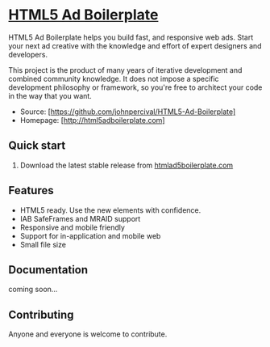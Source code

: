 # [HTML5 Ad Boilerplate](http://html5adboilerplate.com)

HTML5 Ad Boilerplate helps you build fast, and responsive web ads.
Start your next ad creative with the knowledge and effort of expert designers and developers.

This project is the product of many years of iterative development and combined
community knowledge. It does not impose a specific development philosophy or
framework, so you're free to architect your code in the way that you want.

* Source: [https://github.com/johnpercival/HTML5-Ad-Boilerplate]
* Homepage: [http://html5adboilerplate.com]

## Quick start

1. Download the latest stable release from [htmlad5boilerplate.com](http://html5adboilerplate.com/)

## Features

* HTML5 ready. Use the new elements with confidence.
* IAB SafeFrames and MRAID support
* Responsive and mobile friendly
* Support for in-application and mobile web
* Small file size

## Documentation

coming soon...

## Contributing

Anyone and everyone is welcome to contribute.
